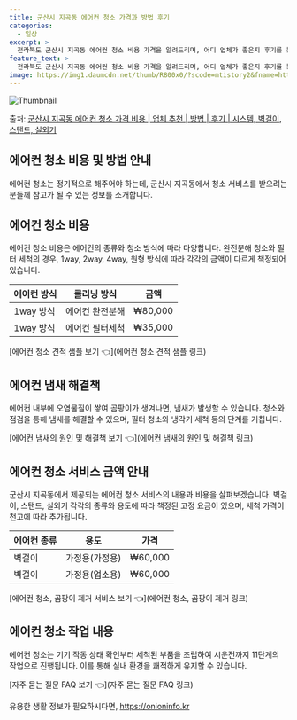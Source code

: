 ```yaml
---
title: 군산시 지곡동 에어컨 청소 가격과 방법 후기
categories:
  - 일상
excerpt: >
  전라북도 군산시 지곡동 에어컨 청소 비용 가격을 알려드리며, 어디 업체가 좋은지 후기를 통해 알아보겠습니다. 현재 글에서는 시스템, 벽걸이, 스탠드, 실외기 각각에 대해 청소 비용이 나와 있으니 참고하시면 되겠습니다. 에어컨 분해 청소 방법 보기 👈 클릭셀프 에어컨 청소 방법 보기👈 클릭군산시 지곡동 에어컨 청소 비용시스템에어컨 방식클리닝방식금액1way 방식에어컨 완전분해80,000원1way 방식에어컨 필터세척35,000원2way 방식에어컨 완전분해90,000원2way 방식에어컨 필터세척35,000원4way 방식에어컨 완전분해120,000원4way 방식에어컨 필터세척35,000원원형방식에어컨 완전분해140,000원원형방식에어컨 필터세척35,000원에어컨 청소 견적 샘플 보기 👈 클릭에어컨 냄새의 원인에어..
feature_text: >
  전라북도 군산시 지곡동 에어컨 청소 비용 가격을 알려드리며, 어디 업체가 좋은지 후기를 통해 알아보겠습니다. 현재 글에서는 시스템, 벽걸이, 스탠드, 실외기 각각에 대해 청소 비용이 나와 있으니 참고하시면 되겠습니다. 에어컨 분해 청소 방법 보기 👈 클릭셀프 에어컨 청소 방법 보기👈 클릭군산시 지곡동 에어컨 청소 비용시스템에어컨 방식클리닝방식금액1way 방식에어컨 완전분해80,000원1way 방식에어컨 필터세척35,000원2way 방식에어컨 완전분해90,000원2way 방식에어컨 필터세척35,000원4way 방식에어컨 완전분해120,000원4way 방식에어컨 필터세척35,000원원형방식에어컨 완전분해140,000원원형방식에어컨 필터세척35,000원에어컨 청소 견적 샘플 보기 👈 클릭에어컨 냄새의 원인에어..
image: https://img1.daumcdn.net/thumb/R800x0/?scode=mtistory2&fname=https%3A%2F%2Fblog.kakaocdn.net%2Fdn%2Fc0HiQh%2FbtsHwult2hW%2FfAqaVuwy4imdkTAf93iEbK%2Fimg.webp
---
```


![Thumbnail](https://img1.daumcdn.net/thumb/R800x0/?scode=mtistory2&fname=https%3A%2F%2Fblog.kakaocdn.net%2Fdn%2Fc0HiQh%2FbtsHwult2hW%2FfAqaVuwy4imdkTAf93iEbK%2Fimg.webp)

<p>출처: <a href="https://onioninfo.kr/entry/%EA%B5%B0%EC%82%B0%EC%8B%9C-%EC%A7%80%EA%B3%A1%EB%8F%99-%EC%97%90%EC%96%B4%EC%BB%A8-%EC%B2%AD%EC%86%8C-%EA%B0%80%EA%B2%A9-%EB%B9%84%EC%9A%A9-%EC%97%85%EC%B2%B4-%EC%B6%94%EC%B2%9C-%EB%B0%A9%EB%B2%95-%ED%9B%84%EA%B8%B0-%EC%8B%9C%EC%8A%A4%ED%85%9C-%EB%B2%BD%EA%B1%B8%EC%9D%B4-%EC%8A%A4%ED%83%A0%EB%93%9C-%EC%8B%A4%EC%99%B8%EA%B8%B0" rel="dofollow">군산시 지곡동 에어컨 청소 가격 비용 | 업체 추천 | 방법 | 후기 | 시스템, 벽걸이, 스탠드, 실외기</a> </p>

## 에어컨 청소 비용 및 방법 안내

에어컨 청소는 정기적으로 해주어야 하는데, 군산시 지곡동에서 청소 서비스를 받으려는 분들께 참고가 될 수 있는 정보를 소개합니다.

## **에어컨 청소 비용**

에어컨 청소 비용은 에어컨의 종류와 청소 방식에 따라 다양합니다. 완전분해 청소와 필터 세척의 경우, 1way, 2way, 4way, 원형
방식에 따라 각각의 금액이 다르게 책정되어 있습니다.

에어컨 방식 | 클리닝 방식 | 금액  
---|---|---  
1way 방식 | 에어컨 완전분해 | ₩80,000  
1way 방식 | 에어컨 필터세척 | ₩35,000  
  
[에어컨 청소 견적 샘플 보기 👈](에어컨 청소 견적 샘플 링크)

## **에어컨 냄새 해결책**

에어컨 내부에 오염물질이 쌓여 곰팡이가 생겨나면, 냄새가 발생할 수 있습니다. 청소와 점검을 통해 냄새를 해결할 수 있으며, 필터 청소와
냉각기 세척 등의 단계를 거칩니다.

[에어컨 냄새의 원인 및 해결책 보기 👈](에어컨 냄새의 원인 및 해결책 링크)

## **에어컨 청소 서비스 금액 안내**

군산시 지곡동에서 제공되는 에어컨 청소 서비스의 내용과 비용을 살펴보겠습니다. 벽걸이, 스탠드, 실외기 각각의 종류와 용도에 따라 책정된
고정 요금이 있으며, 세척 가격이 천고에 따라 추가됩니다.

에어컨 종류 | 용도 | 가격  
---|---|---  
벽걸이 | 가정용(가정용) | ₩60,000  
벽걸이 | 가정용(업소용) | ₩60,000  
  
[에어컨 청소, 곰팡이 제거 서비스 보기 👈](에어컨 청소, 곰팡이 제거 링크)

## **에어컨 청소 작업 내용**

에어컨 청소는 기기 작동 상태 확인부터 세척된 부품을 조립하여 시운전까지 11단계의 작업으로 진행됩니다. 이를 통해 실내 환경을 쾌적하게
유지할 수 있습니다.

[자주 묻는 질문 FAQ 보기 👈](자주 묻는 질문 FAQ 링크)



 

유용한 생활 정보가 필요하시다면, <a href="https://onioninfo.kr" rel="dofollow">https://onioninfo.kr</a>


